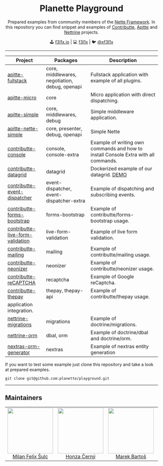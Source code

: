 <h1 align=center>Planette Playground</h1>

<p align=center>
   Prepared examples from community members of the <a href="https://nette.org">Nette Framework</a>. 
   In this repository you can find snippet and examples of <a href="https://contributte.org">Contributte</a>,
   <a href="https://contributte.org/apitte/">Apitte</a> and <a href="https://contributte.org/nettrine/">Nettrine</a> projects.
</p>

<p align=center>
🕹 <a href="https://f3l1x.io">f3l1x.io</a> | 💻 <a href="https://github.com/f3l1x">f3l1x</a> | 🐦 <a href="https://twitter.com/xf3l1x">@xf3l1x</a>
</p>

---

| Project | Packages | Description |
|---------|----------|-------------|
| [apitte-fullstack](https://github.com/planette/playground/tree/master/apitte-fullstack) | core, middlewares, negotiation, debug, openapi | Fullstack application with example of all plugins. |
| [apitte-micro](https://github.com/planette/playground/tree/master/apitte-micro) | core | Micro application with direct dispatching. |
| [apitte-simple](https://github.com/planette/playground/tree/master/apitte-simple) | core, middlewares, debug | Simple middleware application. |
| [apitte-nette-simple](https://github.com/planette/playground/tree/master/apitte-nette-simple) | core, presenter, debug, openapi | Simple Nette | [contributte-api-router](https://github.com/contributte/playground/tree/master/contributte-api-router) | api-router | Starter project for ApiRouter. |
| [contributte-console](https://github.com/contributte/playground/tree/master/contributte-console) | console, console-extra | Example of writing own commands and how to install Console Extra with all commands. |
| [contributte-datagrid](https://github.com/contributte/playground/tree/master/contributte-datagrid) | datagrid | Dockerized example of our datagrid. [DEMO](https://examples.planette.io/contributte/datagrid/) |
| [contributte-event-dispatcher](https://github.com/contributte/playground/tree/master/contributte-event-dispatcher) | event-dispatcher, event-dispatcher-extra | Example of dispatching and subscribing events. |
| [contributte-forms-bootstrap](https://github.com/contributte/playground/tree/master/contributte-forms-bootstrap) | forms-bootstrap | Example of contributte/forms-bootstrap usage. |
| [contributte-live-form-validation](https://github.com/contributte/playground/tree/master/contributte-live-form-validation) | live-form-validation | Example of live form validation. |
| [contributte-mailing](https://github.com/contributte/playground/tree/master/contributte-mailing) | mailing | Example of contributte/mailing usage. |
| [contributte-neonizer](https://github.com/contributte/playground/tree/master/contributte-neonizer) | neonizer | Example of contributte/neonizer usage. |
| [contributte-reCAPTCHA](https://github.com/contributte/playground/tree/master/contributte-reCAPTCHA) | recaptcha | Example of Google reCaptcha. |
| [contributte-thepay](https://github.com/contributte/playground/tree/master/contributte-thepay) | thepay, thepay-api | Example of contributte/thepay usage. |
application integration. |
| [nettrine-migrations](https://github.com/planette/playground/tree/master/nettrine-migrations) | migrations | Example of doctrine/migrations. |
| [nettrine-orm](https://github.com/planette/playground/tree/master/nettrine-orm) | dbal, orm | Example of doctrine/dbal and doctrine/orm. |
| [nextras-orm-generator](https://github.com/planette/playground/tree/master/nextras-orm-generator) | nextras | Example of nextras entity generation |


If you want to test some example just clone this repository and take a look at prepared examples.

```
git clone git@github.com:planette/playground.git
```

---

## Maintainers

<table>
  <tbody>
    <tr>
      <td align="center">
        <a href="https://github.com/f3l1x">
            <img width="150" height="150" src="https://avatars2.githubusercontent.com/u/538058?v=4&s=130">
        </a>
        </br>
        <a href="https://github.com/f3l1x">Milan Felix Šulc</a>
      </td>
      <td align="center">
        <a href="https://github.com/chemix">
            <img width="150" height="150" src="https://avatars0.githubusercontent.com/u/42802?s=130&v=4">
        </a>
        </br>
        <a href="https://github.com/chemix">Honza Černý</a>
      </td>
      <td align="center">
        <a href="https://github.com/mabar">
            <img width="150" height="150" src="https://avatars0.githubusercontent.com/u/20974277?s=130&v=4">
        </a>
        </br>
        <a href="https://github.com/mabar">Marek Bartoš</a>
      </td>
			<td align="center">
				<a href="https://github.com/paveljanda">
						<img width="150" height="150" src="https://avatars0.githubusercontent.com/u/1488874?s=400&v=4">
				</a>
				</br>
				<a href="https://github.com/paveljanda">Pavel Janda</a>
			</td>
			<td align="center">
				<a href="https://github.com/dakorpar">
						<img width="150" height="150" src="https://avatars0.githubusercontent.com/u/9303856?v=4&s=400">
				</a>
				</br>
				<a href="https://github.com/dakorpar">Dalibor Korpar</a>
			</td>
    </tr>
  </tbody>
</table>
